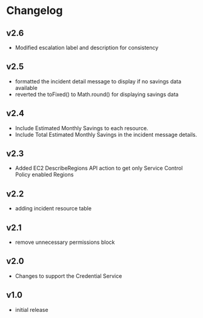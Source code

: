 # Changelog

## v2.6

- Modified escalation label and description for consistency

## v2.5

- formatted the incident detail message to display if no savings data available
- reverted the toFixed() to Math.round() for displaying savings data

## v2.4

- Include Estimated Monthly Savings to each resource.
- Include Total Estimated Monthly Savings in the incident message details.

## v2.3

- Added EC2 DescribeRegions API action to get only Service Control Policy enabled Regions

## v2.2

- adding incident resource table

## v2.1

- remove unnecessary permissions block

## v2.0

- Changes to support the Credential Service

## v1.0

- initial release

